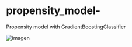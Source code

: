 # propensity_model-
Propensity model with GradientBoostingClassifier

![imagen](https://github.com/aleambia/propensity_model-/assets/164660240/376a7d68-3c28-4687-9fd5-a81987d050ee)

